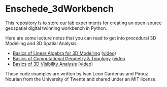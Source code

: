 # Enschede_3dWorkbench

This repository is to store our lab experiments for creating an open-source geospatial digital twinning workbench in Python. 

Here are some lecture notes that you can read to get into procedural 3D Modelling and 3D Spatial Analysis:
* [Basics of Linear Algebra for 3D Modelling](https://www.researchgate.net/publication/335571959_Rudiments_of_Linear_Algebra_Computer_Graphics) ([video](https://www.youtube.com/watch?v=7culbiD5oxs&ab_channel=PirouzNourian))
* [Basics of Computational Geometry & Topology](https://www.researchgate.net/publication/344297280_Rudiments_of_Geometry_and_Topology_for_Computational_Design) ([video](https://www.youtube.com/watch?v=GbLL8WemVOM&ab_channel=PirouzNourian)
* [Basics of 3D Visibility Analysis](https://www.researchgate.net/publication/346203188_Visibility_Sky-View-Factor_Solar_Irradiation_and_Solar_Envelope) ([video](https://www.youtube.com/watch?v=LAsLUwy_MGw&ab_channel=PirouzNourian))

These code examples are written by Ivan Leon Cardenas and Pirouz Nourian from the University of Twente and shared under an MIT license. 

